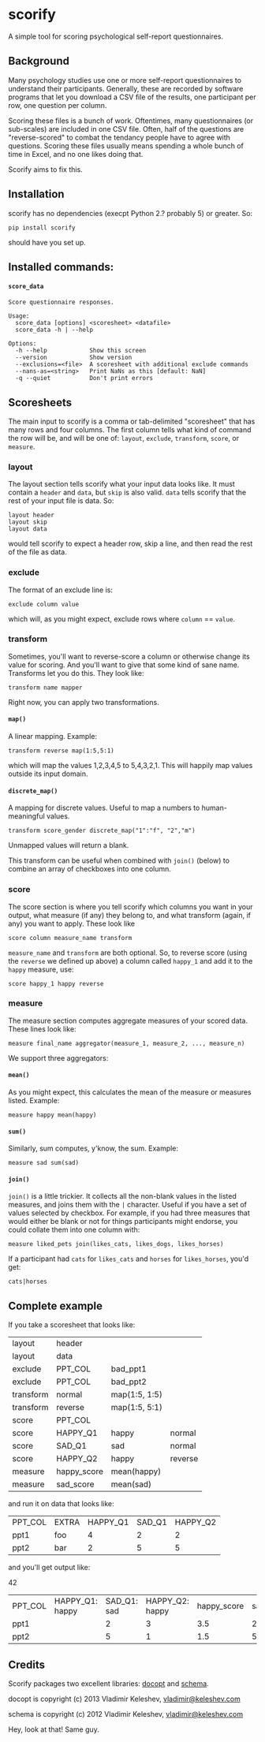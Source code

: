 scorify
=======

A simple tool for scoring psychological self-report questionnaires.

## Background

Many psychology studies use one or more self-report questionnaires to understand their participants. Generally, these are recorded by software programs that let you download a CSV file of the results, one participant per row, one question per column.

Scoring these files is a bunch of work. Oftentimes, many questionnaires (or sub-scales) are included in one CSV file. Often, half of the questions are "reverse-scored" to combat the tendancy people have to agree with questions. Scoring these files usually means spending a whole bunch of time in Excel, and no one likes doing that.

Scorify aims to fix this.

## Installation

scorify has no dependencies (execpt Python 2.? probably 5) or greater. So:

`pip install scorify`

should have you set up.

## Installed commands:

#### `score_data`

    Score questionnaire responses.

    Usage:
      score_data [options] <scoresheet> <datafile>
      score_data -h | --help

    Options:
      -h --help            Show this screen
      --version            Show version
      --exclusions=<file>  A scoresheet with additional exclude commands
      --nans-as=<string>   Print NaNs as this [default: NaN]
      -q --quiet           Don't print errors

## Scoresheets

The main input to scorify is a comma or tab-delimited "scoresheet" that has many rows and four columns. The first column tells what kind of command the row will be, and will be one of: `layout`, `exclude`, `transform`, `score`, or `measure`.

### layout

The layout section tells scorify what your input data looks like. It must contain a `header` and `data`, but `skip` is also valid. `data` tells scorify that the rest of your input file is data. So:

```
layout header
layout skip
layout data
```

would tell scorify to expect a header row, skip a line, and then read the rest of the file as data.

### exclude

The format of an exclude line is:

`exclude column value`

which will, as you might expect, exclude rows where `column` == `value`.

### transform

Sometimes, you'll want to reverse-score a column or otherwise change its value for scoring. And you'll want to give that some kind of sane name. Transforms let you do this. They look like:

`transform name mapper`

Right now, you can apply two transformations.

#### `map()`

A linear mapping. Example:

`transform reverse map(1:5,5:1)`

which will map the values 1,2,3,4,5 to 5,4,3,2,1. This will happily map values outside its input domain.

#### `discrete_map()`

A mapping for discrete values. Useful to map a numbers to human-meaningful values.

`transform score_gender discrete_map("1":"f", "2","m")`

Unmapped values will return a blank.

This transform can be useful when combined with `join()` (below) to combine an array of checkboxes into one column.

### score

The score section is where you tell scorify which columns you want in your output, what measure (if any) they belong to, and what transform (again, if any) you want to apply. These look like

`score column measure_name transform`

`measure_name` and `transform` are both optional. So, to reverse score (using the `reverse` we defined up above) a column called `happy_1` and add it to the `happy` measure, use:

`score happy_1 happy reverse`

### measure

The measure section computes aggregate measures of your scored data. These lines look like:

`measure final_name aggregator(measure_1, measure_2, ..., measure_n)`

We support three aggregators:

#### `mean()`

As you might expect, this calculates the mean of the measure or measures listed. Example:

`measure happy mean(happy)`

#### `sum()`

Similarly, sum computes, y'know, the sum. Example:

`measure sad sum(sad)`

#### `join()`

`join()` is a little trickier. It collects all the non-blank values in the listed measures, and joins them with the `|` character. Useful if you have a set of values selected by checkbox. For example, if you had three measures that would either be blank or not for things participants might endorse, you could collate them into one column with:

`measure liked_pets join(likes_cats, likes_dogs, likes_horses)`

If a participant had `cats` for `likes_cats` and `horses` for `likes_horses`, you'd get:

`cats|horses`

## Complete example

If you take a scoresheet that looks like:

<table>
<tr><td>layout</td><td>header</td><td> </td><td> </td></tr>
<tr><td>layout</td><td>data</td><td> </td><td> </td></tr>
<tr><td>exclude</td><td>PPT_COL</td><td>bad_ppt1</td><td> </td></tr>
<tr><td>exclude</td><td>PPT_COL</td><td>bad_ppt2</td><td> </td></tr>
<tr><td>transform</td><td>normal</td><td>map(1:5, 1:5)</td><td> </td></tr>
<tr><td>transform</td><td>reverse</td><td>map(1:5, 5:1)</td><td> </td></tr>
<tr><td>score</td><td>PPT_COL</td><td> </td><td> </td></tr>
<tr><td>score</td><td>HAPPY_Q1</td><td>happy</td><td>normal</td></tr>
<tr><td>score</td><td>SAD_Q1</td><td>sad</td><td>normal</td></tr>
<tr><td>score</td><td>HAPPY_Q2</td><td>happy</td><td>reverse</td></tr>
<tr><td>measure</td><td>happy_score</td><td>mean(happy)</td><td> </td></tr>
<tr><td>measure</td><td>sad_score</td><td>mean(sad)</td><td> </td></tr>
</table>

and run it on data that looks like:

<table>
<tr><td>PPT_COL</td><td>EXTRA</td><td>HAPPY_Q1</td><td>SAD_Q1</td><td>HAPPY_Q2</td></tr>
<tr><td>ppt1</td><td>foo</td><td>4</td><td>2</td><td>2</td></tr>
<tr><td>ppt2</td><td>bar</td><td>2</td><td>5</td><td>5</td></tr>
</table>

and you'll get output like:

<table>
<tr><td>PPT_COL</td><td>HAPPY_Q1: happy</td><td>SAD_Q1: sad</td><td>HAPPY_Q2: happy</td><td>happy_score</td><td>sad_score</td></tr>
<tr><td>ppt1</td>4<td></td><td>2</td><td>3</td><td>3.5</td><td>2</td></tr>
<tr><td>ppt2</td>2<td></td><td>5</td><td>1</td><td>1.5</td><td>5</td></tr>
</table>

## Credits

Scorify packages two excellent libraries: [docopt](https://github.com/docopt/docopt) and [schema](https://github.com/halst/schema).

docopt is copyright (c) 2013 Vladimir Keleshev, vladimir@keleshev.com

schema is copyright (c) 2012 Vladimir Keleshev, vladimir@keleshev.com

Hey, look at that! Same guy.